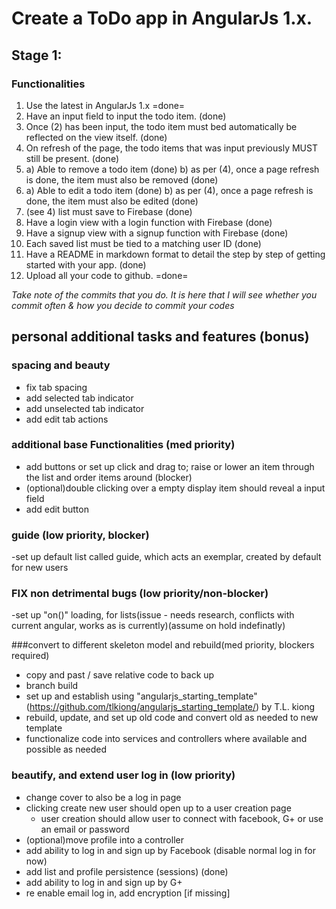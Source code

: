 # Create a ToDo app in AngularJs 1.x.

## Stage 1:

### Functionalities

1. Use the latest in AngularJs 1.x =done=
2. Have an input field to input the todo item. (done)
3. Once (2) has been input, the todo item must bed automatically be reflected on the view itself. (done)
4. On refresh of the page, the todo items that was input previously MUST still be present. (done)
5. a) Able to remove a todo item (done)
   b) as per (4), once a page refresh is done, the item must also be removed (done)
6. a) Able to edit a todo item (done)
   b) as per (4), once a page refresh is done, the item must also be edited (done)
7. (see 4) list must save to Firebase (done)
8. Have a login view with a login function with Firebase (done)
9. Have a signup view with a signup function with Firebase (done)
10. Each saved list must be tied to a matching user ID (done)
11. Have a README in markdown format to detail the step by step of getting started with your app. (done)
12. Upload all your code to github. =done=

*Take note of the commits that you do. It is here that I will see whether you commit often & how you decide to commit your codes*
## personal additional tasks and features (bonus)
### spacing and beauty
- fix tab spacing
- add selected tab indicator
- add unselected tab indicator
- add edit tab actions

### additional base Functionalities (med priority)
- add buttons or set up click and drag to; raise or lower an item through the list and order items around  (blocker)
- (optional)double clicking over a empty display item should reveal a input field
- add edit button

### guide (low priority, blocker)
-set up default list called guide, which acts an exemplar, created by default for new users

### FIX non detrimental bugs (low priority/non-blocker)
-set up "on()" loading, for lists(issue - needs research, conflicts with current angular, works as is currently)(assume on hold indefinatly)

###convert to different skeleton model and rebuild(med priority, blockers required)
- copy and past / save relative code to back up
- branch build
- set up and establish using "angularjs_starting_template" (https://github.com/tlkiong/angularjs_starting_template/) by T.L. kiong
- rebuild, update, and set up old code and convert old as needed to new template
- functionalize code into services and controllers where available and possible as needed

### beautify, and extend user log in (low priority)
- change cover to also be a log in page
- clicking create new user should open up to a user creation page
  - user creation should allow user to connect with facebook, G+ or use an email or password
- (optional)move profile into a controller
- add ability to log in and sign up by Facebook (disable normal log in for now)
- add list and profile persistence (sessions) (done)
- add ability to log in and sign up by G+
- re enable email log in, add encryption [if missing]
